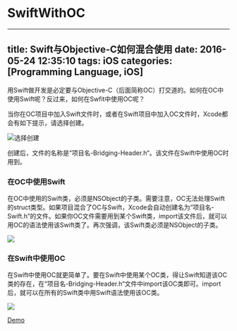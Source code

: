 # SwiftWithOC
---
title: Swift与Objective-C如何混合使用
date: 2016-05-24 12:35:10
tags: iOS
categories: [Programming Language, iOS]
---

用Swift做开发是必定要与Objective-C（后面简称OC）打交道的。如何在OC中使用Swift呢？反过来，如何在Swfit中使用OC呢？

当你在OC项目中加入Swift文件时，或者在Swift项目中加入OC文件时，Xcode都会有如下提示，请选择创建。

![选择创建](http://7xu1xn.com1.z0.glb.clouddn.com/blogScreen%20Shot%202016-05-24%20at%2012.49.16%20PM.png)

创建后，文件的名称是“项目名-Bridging-Header.h“。该文件在Swift中使用OC时用到。

### 在OC中使用Swift
在OC中使用的Swift类，必须是NSObject的子类。需要注意，OC无法处理Swift的struct类型。如果项目混合了OC与Swift，Xcode会自动创建名为“项目名-Swift.h”的文件。如果你OC文件需要用到某个Swift类，import该文件后，就可以用OC的语法使用该Swift类了。再次强调，该Swift类必须是NSObject的子类。

![](http://7xu1xn.com1.z0.glb.clouddn.com/blogScreen%20Shot%202016-05-24%20at%202.36.42%20PM.png)

### 在Swift中使用OC
在Swift中使用OC就更简单了。要在Swift中使用某个OC类，得让Swift知道该OC类的存在，在“项目名-Bridging-Header.h“文件中import该OC类即可。import后，就可以在所有的Swift类中用Swift语法使用该OC类。

![](http://7xu1xn.com1.z0.glb.clouddn.com/blogScreen%20Shot%202016-05-24%20at%202.49.12%20PM.png)

[Demo](https://github.com/st0x8/SwiftWithOC)
